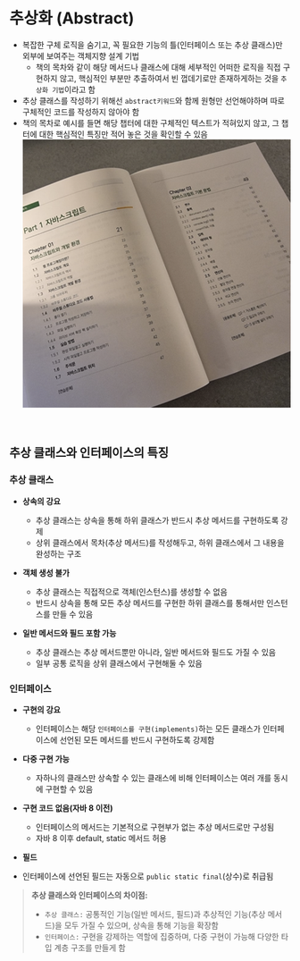 # 추상화 (Abstract)
* 복잡한 구체 로직을 숨기고, 꼭 필요한 기능의 틀(인터페이스 또는 추상 클래스)만 외부에 보여주는 객체지향 설계 기법
    * 책의 목차와 같이 해당 메서드나 클래스에 대해 세부적인 어떠한 로직을 직접 구현하지 않고,  핵심적인 부분만 추출하여서 빈 껍데기로만 존재하게하는 것을 `추상화 기법`이라고 함
* 추상 클래스를 작성하기 위해선  `abstract키워드`와 함께 원형만 선언해야하며 따로 구체적인 코드를 작성하지 않아야 함
* 책의 목차로 예시를 들면 해당 챕터에 대한 구체적인 텍스트가 적혀있지 않고, 그 챕터에 대한 핵심적인 특징만 적어 놓은 것을 확인할 수 있음
![alt text](<../../설명사진/추상화 설명을 돕는 책의 목차 사진.png>)

<br>

## 추상 클래스와 인터페이스의 특징

### 추상 클래스

* **상속의 강요**
    * 추상 클래스는 상속을 통해 하위 클래스가 반드시 추상 메서드를 구현하도록 강제
     * 상위 클래스에서 목차(추상 메서드)를 작성해두고, 하위 클래스에서 그 내용을 완성하는 구조

* **객체 생성 불가**
    * 추상 클래스는 직접적으로 객체(인스턴스)를 생성할 수 없음 
    * 반드시 상속을 통해 모든 추상 메서드를 구현한 하위 클래스를 통해서만 인스턴스를 만들 수 있음

* **일반 메서드와 필드 포함 가능**
    * 추상 클래스는 추상 메서드뿐만 아니라, 일반 메서드와 필드도 가질 수 있음
    * 일부 공통 로직을 상위 클래스에서 구현해둘 수 있음

### 인터페이스
* **구현의 강요**
    * 인터페이스는 해당 `인터페이스를 구현(implements)`하는 모든 클래스가 인터페이스에 선언된 모든 메서드를 반드시 구현하도록 강제함

* **다중 구현 가능**
    * 자하나의 클래스만 상속할 수 있는 클래스에 비해 인터페이스는 여러 개를 동시에 구현할 수 있음

* **구현 코드 없음(자바 8 이전)**
    * 인터페이스의 메서드는 기본적으로 구현부가 없는 추상 메서드로만 구성됨
    * 자바 8 이후 default, static 메서드 허용

* **필드**
* 인터페이스에 선언된 필드는 자동으로 `public static final`(상수)로 취급됨

> **추상 클래스와 인터페이스의 차이점:**  
> * `추상 클래스:` 공통적인 기능(일반 메서드, 필드)과 추상적인 기능(추상 메서드)을 모두 가질 수 있으며, 상속을 통해 기능을 확장함
> * `인터페이스:` 구현을 강제하는 역할에 집중하며, 다중 구현이 가능해 다양한 타입 계층 구조를 만들게 함 